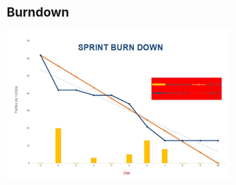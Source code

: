 # Burndown

<div align="center">
    <img src="https://github.com/PIM-TERCEIRO-SEMESTRE/Burndown/blob/main/Burndown.jpeg" width="1280" />
    <div height="2"></div>
</div>
